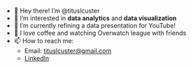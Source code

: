 - 👋 Hey there! I’m @tituslcuster
- 👀 I’m interested in **data analytics** and **data visualization**
- 🎥 I’m currently refining a data presentation for YouTube!
- 💞️ I love coffee and watching Overwatch league with friends
- 📫 How to reach me: 
  -   Email: tituslcuster@gmail.com
  -   [LinkedIn](https://www.linkedin.com/in/tituslcuster/)

<!---
tituslcuster/tituslcuster is a ✨ special ✨ repository because its `README.md` (this file) appears on your GitHub profile.
You can click the Preview link to take a look at your changes.
--->
